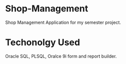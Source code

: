 # Shop-Management
Shop Management Application for my semester project.

# Techonolgy Used
Oracle SQL, PLSQL, Oralce 9i form and report builder.
